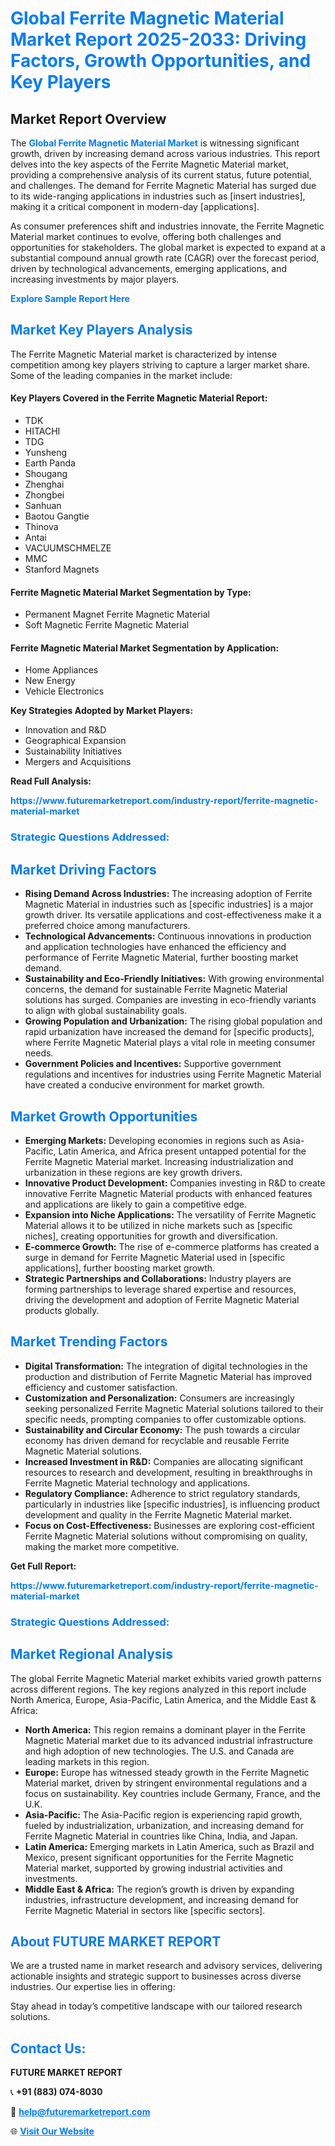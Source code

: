 <h1 style="color: #007BFF;">Global Ferrite Magnetic Material Market Report 2025-2033: Driving Factors, Growth Opportunities, and Key Players</h1>

<section id="overview">
<h2>Market Report Overview</h2>
<p>The <a href="https://www.futuremarketreport.com/industry-report/ferrite-magnetic-material-market" style="color: #007BFF; text-decoration: none;"><strong>Global Ferrite Magnetic Material Market</strong></a> is witnessing significant growth, driven by increasing demand across various industries. This report delves into the key aspects of the Ferrite Magnetic Material market, providing a comprehensive analysis of its current status, future potential, and challenges. The demand for Ferrite Magnetic Material has surged due to its wide-ranging applications in industries such as [insert industries], making it a critical component in modern-day [applications].</p>
<p>As consumer preferences shift and industries innovate, the Ferrite Magnetic Material market continues to evolve, offering both challenges and opportunities for stakeholders. The global market is expected to expand at a substantial compound annual growth rate (CAGR) over the forecast period, driven by technological advancements, emerging applications, and increasing investments by major players.</p>
</section>

<section id="overview">
<p><a href="https://www.futuremarketreport.com/request-sample/reportId=55526" style="color: #007BFF; text-decoration: none;"><strong>Explore Sample Report Here</strong></a></p>
</section>

<section id="key-players">
<h2 style="color: #007BFF;">Market Key Players Analysis</h2>
<p>The Ferrite Magnetic Material market is characterized by intense competition among key players striving to capture a larger market share. Some of the leading companies in the market include:</p>
<h4>Key Players Covered in the Ferrite Magnetic Material Report:</h4>
<ul><li>TDK</li><li>HITACHI</li><li>TDG</li><li>Yunsheng</li><li>Earth Panda</li><li>Shougang</li><li>Zhenghai</li><li>Zhongbei</li><li>Sanhuan</li><li>Baotou Gangtie</li><li>Thinova</li><li>Antai</li><li>VACUUMSCHMELZE</li><li>MMC</li><li>Stanford Magnets</li></ul>
<h4>Ferrite Magnetic Material Market Segmentation by Type:</h4>
<ul><li>Permanent Magnet Ferrite Magnetic Material</li><li>Soft Magnetic Ferrite Magnetic Material</li></ul>

<h4>Ferrite Magnetic Material Market Segmentation by Application:</h4>
<ul><li>Home Appliances</li><li>New Energy</li><li>Vehicle Electronics</li></ul>
<p><strong>Key Strategies Adopted by Market Players:</strong></p>
<ul>
<li>Innovation and R&D</li>
<li>Geographical Expansion</li>
<li>Sustainability Initiatives</li>
<li>Mergers and Acquisitions</li>
</ul>
</section>

<section>
<p><strong>Read Full Analysis: </strong></p><a href="https://www.futuremarketreport.com/industry-report/ferrite-magnetic-material-market" style="color: #007BFF; text-decoration: none;"><strong>https://www.futuremarketreport.com/industry-report/ferrite-magnetic-material-market</strong></a>
<h3 style="color: #007BFF;">Strategic Questions Addressed:</h3>
</section>

<section id="driving-factors">
<h2 style="color: #007BFF;">Market Driving Factors</h2>
<ul>
<li><strong>Rising Demand Across Industries:</strong> The increasing adoption of Ferrite Magnetic Material in industries such as [specific industries] is a major growth driver. Its versatile applications and cost-effectiveness make it a preferred choice among manufacturers.</li>
<li><strong>Technological Advancements:</strong> Continuous innovations in production and application technologies have enhanced the efficiency and performance of Ferrite Magnetic Material, further boosting market demand.</li>
<li><strong>Sustainability and Eco-Friendly Initiatives:</strong> With growing environmental concerns, the demand for sustainable Ferrite Magnetic Material solutions has surged. Companies are investing in eco-friendly variants to align with global sustainability goals.</li>
<li><strong>Growing Population and Urbanization:</strong> The rising global population and rapid urbanization have increased the demand for [specific products], where Ferrite Magnetic Material plays a vital role in meeting consumer needs.</li>
<li><strong>Government Policies and Incentives:</strong> Supportive government regulations and incentives for industries using Ferrite Magnetic Material have created a conducive environment for market growth.</li>
</ul>
</section>

<section id="growth-opportunities">
<h2 style="color: #007BFF;">Market Growth Opportunities</h2>
<ul>
<li><strong>Emerging Markets:</strong> Developing economies in regions such as Asia-Pacific, Latin America, and Africa present untapped potential for the Ferrite Magnetic Material market. Increasing industrialization and urbanization in these regions are key growth drivers.</li>
<li><strong>Innovative Product Development:</strong> Companies investing in R&D to create innovative Ferrite Magnetic Material products with enhanced features and applications are likely to gain a competitive edge.</li>
<li><strong>Expansion into Niche Applications:</strong> The versatility of Ferrite Magnetic Material allows it to be utilized in niche markets such as [specific niches], creating opportunities for growth and diversification.</li>
<li><strong>E-commerce Growth:</strong> The rise of e-commerce platforms has created a surge in demand for Ferrite Magnetic Material used in [specific applications], further boosting market growth.</li>
<li><strong>Strategic Partnerships and Collaborations:</strong> Industry players are forming partnerships to leverage shared expertise and resources, driving the development and adoption of Ferrite Magnetic Material products globally.</li>
</ul>
</section>

<section id="trending-factors">
<h2 style="color: #007BFF;">Market Trending Factors</h2>
<ul>
<li><strong>Digital Transformation:</strong> The integration of digital technologies in the production and distribution of Ferrite Magnetic Material has improved efficiency and customer satisfaction.</li>
<li><strong>Customization and Personalization:</strong> Consumers are increasingly seeking personalized Ferrite Magnetic Material solutions tailored to their specific needs, prompting companies to offer customizable options.</li>
<li><strong>Sustainability and Circular Economy:</strong> The push towards a circular economy has driven demand for recyclable and reusable Ferrite Magnetic Material solutions.</li>
<li><strong>Increased Investment in R&D:</strong> Companies are allocating significant resources to research and development, resulting in breakthroughs in Ferrite Magnetic Material technology and applications.</li>
<li><strong>Regulatory Compliance:</strong> Adherence to strict regulatory standards, particularly in industries like [specific industries], is influencing product development and quality in the Ferrite Magnetic Material market.</li>
<li><strong>Focus on Cost-Effectiveness:</strong> Businesses are exploring cost-efficient Ferrite Magnetic Material solutions without compromising on quality, making the market more competitive.</li>
</ul>
</section>

<section>
<p><strong>Get Full Report: </strong></p><a href="https://www.futuremarketreport.com/industry-report/ferrite-magnetic-material-market" style="color: #007BFF; text-decoration: none;"><strong>https://www.futuremarketreport.com/industry-report/ferrite-magnetic-material-market</strong></a>
<h3 style="color: #007BFF;">Strategic Questions Addressed:</h3>
</section>


<section id="regional-analysis">
<h2 style="color: #007BFF;">Market Regional Analysis</h2>
<p>The global Ferrite Magnetic Material market exhibits varied growth patterns across different regions. The key regions analyzed in this report include North America, Europe, Asia-Pacific, Latin America, and the Middle East & Africa:</p>
<ul>
<li><strong>North America:</strong> This region remains a dominant player in the Ferrite Magnetic Material market due to its advanced industrial infrastructure and high adoption of new technologies. The U.S. and Canada are leading markets in this region.</li>
<li><strong>Europe:</strong> Europe has witnessed steady growth in the Ferrite Magnetic Material market, driven by stringent environmental regulations and a focus on sustainability. Key countries include Germany, France, and the U.K.</li>
<li><strong>Asia-Pacific:</strong> The Asia-Pacific region is experiencing rapid growth, fueled by industrialization, urbanization, and increasing demand for Ferrite Magnetic Material in countries like China, India, and Japan.</li>
<li><strong>Latin America:</strong> Emerging markets in Latin America, such as Brazil and Mexico, present significant opportunities for the Ferrite Magnetic Material market, supported by growing industrial activities and investments.</li>
<li><strong>Middle East & Africa:</strong> The region’s growth is driven by expanding industries, infrastructure development, and increasing demand for Ferrite Magnetic Material in sectors like [specific sectors].</li>
</ul>
</section>

<footer>
<h2 style="color: #007BFF;">About FUTURE MARKET REPORT</h2>
<p>We are a trusted name in market research and advisory services, delivering actionable insights and strategic support to businesses across diverse industries. Our expertise lies in offering:</p>

<p>Stay ahead in today’s competitive landscape with our tailored research solutions.</p>

<h2 style="color: #007BFF;">Contact Us:</h2>
<p><strong>FUTURE MARKET REPORT</strong></p>
<p>📞 <strong>+91 (883) 074-8030</strong></p>
<p>📧 <strong><a href="mailto:help@futuremarketreport.com" style="color: #007BFF;">help@futuremarketreport.com</a></strong></p>
<p>🌐 <strong><a href="https://www.futuremarketreport.com/" style="color: #007BFF;">Visit Our Website</a></strong></p>
</footer>